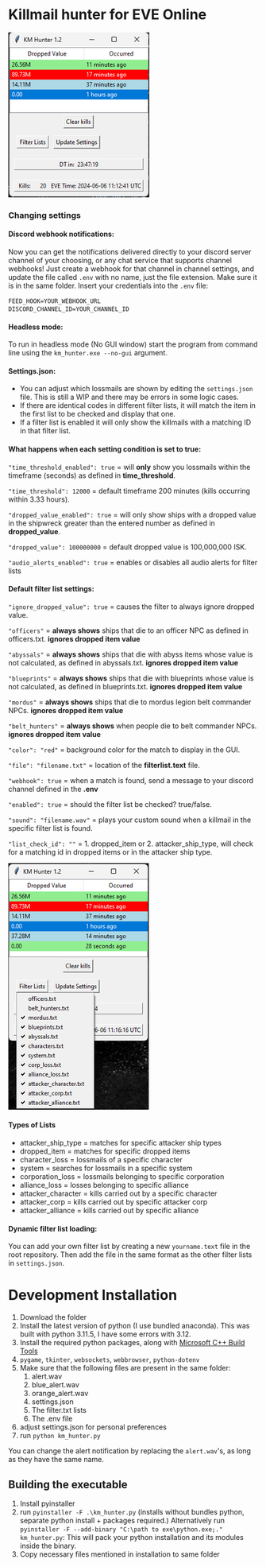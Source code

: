 # Killmail hunter for EVE Online

![KM-Hunter preview](images/example.png "Example preview")

### Changing settings

#### Discord webhook notifications:

Now you can get the notifications delivered directly to your discord server channel of your choosing, or any chat service that supports channel webhooks!
Just create a webhook for that channel in channel settings, and update the file called `.env` with no name, just the file extension. Make sure
it is in the same folder.
Insert your credentials into the `.env` file:

```
FEED_HOOK=YOUR_WEBHOOK_URL
DISCORD_CHANNEL_ID=YOUR_CHANNEL_ID
```

#### Headless mode:

To run in headless mode (No GUI window) start the program from command line using the `km_hunter.exe --no-gui` argument.

#### Settings.json:

- You can adjust which lossmails are shown by editing the `settings.json` file. This is still a WIP and there may be errors in some logic cases.
- If there are identical codes in different filter lists, it will match the item in the first list to be checked and display that one.
- If a filter list is enabled it will only show the killmails with a matching ID in that filter list.

#### What happens when each setting condition is set to true:

`"time_threshold_enabled": true` = will **only** show you lossmails within the timeframe (seconds) as defined in **time_threshold**.

`"time_threshold": 12000` = default timeframe 200 minutes (kills occurring within 3.33 hours).

`"dropped_value_enabled": true` = will only show ships with a dropped value in the shipwreck greater than the entered number as defined in **dropped_value**.

`"dropped_value": 100000000` = default dropped value is 100,000,000 ISK.

`"audio_alerts_enabled": true` = enables or disables all audio alerts for filter lists

#### Default filter list settings:

`"ignore_dropped_value": true` = causes the filter to always ignore dropped value.

`"officers"` = **always shows** ships that die to an officer NPC as defined in officers.txt. **ignores dropped item value**

`"abyssals"` = **always shows** ships that die with abyss items whose value is not calculated, as defined in abyssals.txt. **ignores dropped item value**

`"blueprints"` = **always shows** ships that die with blueprints whose value is not calculated, as defined in blueprints.txt. **ignores dropped item value**

`"mordus"` = **always shows** ships that die to mordus legion belt commander NPCs. **ignores dropped item value**

`"belt_hunters"` = **always shows** when people die to belt commander NPCs. **ignores dropped item value**

`"color": "red"` = background color for the match to display in the GUI.

`"file": "filename.txt"` = location of the **filterlist.text** file.

`"webhook": true` = when a match is found, send a message to your discord channel defined in the **.env**

`"enabled": true` = should the filter list be checked? true/false.

`"sound": "filename.wav"` = plays your custom sound when a killmail in the specific filter list is found.

`"list_check_id": ""` = 1. dropped_item or 2. attacker_ship_type, will check for a matching id in dropped items or in the attacker ship type.

![KM-Hunter filter list preview](images/filter-list-example.png "Filter list example preview")

#### Types of Lists

- attacker_ship_type = matches for specific attacker ship types
- dropped_item = matches for specific dropped items
- character_loss = lossmails of a specific character
- system = searches for lossmails in a specific system
- corporation_loss = lossmails belonging to specific corporation
- alliance_loss = losses belonging to specific alliance
- attacker_character = kills carried out by a specific character
- attacker_corp = kills carried out by specific attacker corp
- attacker_alliance = kills carried out by specific alliance

#### Dynamic filter list loading:

You can add your own filter list by creating a new `yourname.text` file in the root repository.
Then add the file in the same format as the other filter lists in `settings.json`.

# Development Installation

1. Download the folder
2. Install the latest version of python (I use bundled anaconda). This was built with python 3.11.5, I have some errors with 3.12.
3. Install the required python packages, along with [Microsoft C++ Build Tools](https://visualstudio.microsoft.com/visual-cpp-build-tools/)
4. `pygame`, `tkinter`, `websockets`, `webbrowser`, `python-dotenv`
5. Make sure that the following files are present in the same folder:
   1. alert.wav
   2. blue_alert.wav
   3. orange_alert.wav
   4. settings.json
   5. The filter.txt lists
   6. The .env file
6. adjust settings.json for personal preferences
7. run `python km_hunter.py`

You can change the alert notification by replacing the `alert.wav`'s, as long as they have the same name.

## Building the executable

1. Install pyinstaller
2. run `pyinstaller -F .\km_hunter.py` (installs without bundles python, separate python install + packages required.)
   Alternatively run `pyinstaller -F --add-binary "C:\path to exe\python.exe;." km_hunter.py`: This will
   pack your python installation and its modules inside the binary.
3. Copy necessary files mentioned in installation to same folder
